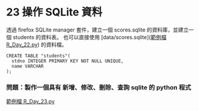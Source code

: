 # 23 操作 SQLite 資料

透過 firefox SQLite manager 套件，建立一個 scores.sqlite 的資料庫，並建立一個 students 的資料表。 也可以直接使用 [data/scores.sqlite](<a href="https://github.com/reic/groupLearning-Python-100-Days/blob/master/Day21-30/data/scores.sqlite">範例檔 R\_Day\_22.py</a>) 的資料檔。

``` sqlite
CREATE TABLE "students"(
  stdno INTEGER PRIMARY KEY NOT NULL UNIQUE,
  name VARCHAR
);
```

### 問題：製作一個具有 新增、修改、刪除、查詢 sqlite 的 python 程式

[範例檔 R\_Day\_23.py](https://github.com/reic/groupLearning-Python-100-Days/blob/master/Day21-30/practice_code/R_Day_23.py)